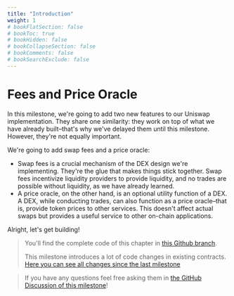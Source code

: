 ```yaml
---
title: "Introduction"
weight: 1
# bookFlatSection: false
# bookToc: true
# bookHidden: false
# bookCollapseSection: false
# bookComments: false
# bookSearchExclude: false
---
```


# Fees and Price Oracle

In this milestone, we're going to add two new features to our Uniswap implementation. They share one similarity: they
work on top of what we have already built–that's why we've delayed them until this milestone. However, they're not
equally important.

We're going to add swap fees and a price oracle:
- Swap fees is a crucial mechanism of the DEX design we're implementing. They're the glue that makes things stick
together. Swap fees incentivize liquidity providers to provide liquidity, and no trades are possible without liquidity,
as we have already learned.
- A price oracle, on the other hand, is an optional utility function of a DEX. A DEX, while conducting trades, can also
function as a price oracle–that is, provide token prices to other services. This doesn't affect actual swaps but
provides a useful service to other on-chain applications.

Alright, let's get building!

> You'll find the complete code of this chapter in [this Github branch](https://github.com/Jeiwan/uniswapv3-code/tree/milestone_5).
>
> This milestone introduces a lot of code changes in existing contracts. [Here you can see all changes since the last milestone](https://github.com/Jeiwan/uniswapv3-code/compare/milestone_4...milestone_5)

> If you have any questions feel free asking them in [the GitHub Discussion of this milestone](https://github.com/Jeiwan/uniswapv3-book/discussions/categories/milestone-5-fees-and-price-oracle)!